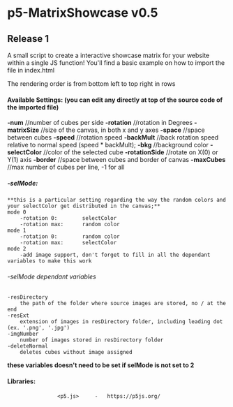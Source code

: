 # p5-MatrixShowcase v0.5

## Release 1

A small script to create a interactive showcase matrix for your website within a single JS function!
You'll find a basic example on how to import the file in index.html

The rendering order is from bottom left to top right in rows

#### Available Settings: (you can edit any directly at top of the source code of the imported file)

**-num**				//number of cubes per side
**-rotation**			//rotation in Degrees
**-matrixSize**			//size of the canvas, in both x and y axes
**-space**				//space between cubes
**-speed**				//rotation speed
**-backMult**			//back rotation speed relative to normal speed (speed * backMult);
**-bkg**				//background color
**-selectColor**		//color of the selected cube
**-rotationSide**		//rotate on X(0) or Y(1) axis
**-border**				//space between cubes and border of canvas
**-maxCubes**			//max number of cubes per line, -1 for all

##### -selMode:
	**this is a particular setting regarding the way the random colors and your selectColor get distributed in the canvas;**
	mode 0
		-rotation 0:		selectColor
		-rotation max:		random color
	mode 1
		-rotation 0:		random color
		-rotation max:		selectColor
	mode 2
		-add image support, don't forget to fill in all the dependant variables to make this work

###### -selMode dependant variables
	-resDirectory
		the path of the folder where source images are stored, no / at the end
	-resExt
		extension of images in resDirectory folder, including leading dot (ex. '.png', '.jpg')
	-imgNumber
		number of images stored in resDirectory folder
	-deleteNormal
		deletes cubes without image assigned

**these variables doesn't need to be set if selMode is not set to 2**

#### Libraries:
					<p5.js>		-	https://p5js.org/
